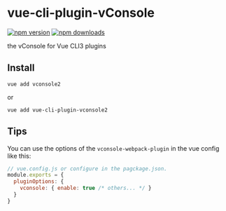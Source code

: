 # vue-cli-plugin-vConsole

[![npm version](https://img.shields.io/npm/v/vue-cli-plugin-vconsole2.svg?style=flat-square)](https://www.npmjs.org/package/vue-cli-plugin-vconsole2)
[![npm downloads](https://img.shields.io/npm/dm/vue-cli-plugin-vconsole2.svg?style=flat-square)](http://npm-stat.com/charts.html?package=vue-cli-plugin-vconsole2)

the vConsole  for Vue CLI3 plugins

## Install
``` Shell
vue add vconsole2
```
or 
``` Shell
vue add vue-cli-plugin-vconsole2
```

## Tips
You can use the options of the `vconsole-webpack-plugin` in the vue config like this:
``` JavaScript
// vue.config.js or configure in the pagckage.json.
module.exports = {
  pluginOptions: {
    vconsole: { enable: true /* others... */ }
  }
}
```
